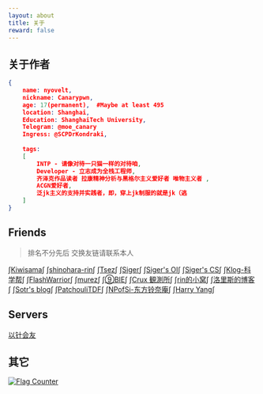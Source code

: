 ```yaml
---
layout: about
title: 关于
reward: false
---
```


<head>
    <script src="https://cdn.mathjax.org/mathjax/latest/MathJax.js?config=TeX-AMS-MML_HTMLorMML" type="text/javascript"></script>
    <script type="text/x-mathjax-config">
        MathJax.Hub.Config({
            tex2jax: {
            skipTags: ['script', 'noscript', 'style', 'textarea', 'pre'],
            inlineMath: [['$','$']]
            }
        });
    </script>
</head>






## 关于作者

```json
{
    name: nyovelt,
    nickname: Canarypwn,
    age: 17(permanent),  #Maybe at least 495
    location: Shanghai,
    Education: ShanghaiTech University,
    Telegram: @moe_canary
    Ingress: @SCPDrKondraki,
    
    tags:
    [
    	INTP - 请像对待一只猫一样的对待咱,
    	Developer - 立志成为全栈工程师,
        齐泽克作品读者 拉康精神分析与黑格尔主义爱好者 唯物主义者 ,
        ACGN爱好者,
        泛jk主义的支持并实践者，即，穿上jk制服的就是jk（逃
    ]
}
```











## Friends

> 排名不分先后
> 交换友链请联系本人 

$\int$[Kiwisama](https://nyan.kiwi.cat/)$\int$    $\int$[shinohara-rin](https://shinohara-rin.github.io/)$\int$    $\int$[Tsez](https://blog.tse.moe/)$\int$    $\int$[Siger](https://ml.yscale.cf/)$\int$    $\int$[Siger's OI](https://oi.yscale.cf/)$\int$    $\int$[Siger's CS](https://cs.yscale.cf)$\int$    $\int$[Klog-科学帮](https://klog.app/#/timeline)$\int$	$\int$[FlashWarrior](https://me.csdn.net/FlashWarrior)$\int$     $\int$[murez](https://blog.murez.site/)$\int$    $\int$[⑨BIE](https://9bie.org)$\int$    $\int$[Crux 観測所](https://blog.froseiun.in/)$\int$    $\int$[rin的小窝](https://rin.moe/)$\int$    $\int$[洛里斯的博客](https://zoujin.exlb.org)$\int$     $\int$[Sotr's blog](http://www.kira.moe/)$\int$    $\int$[PatchouliTDF](https://librarian.mukiyu.moe/)$\int$     $\int$[NPofSi-东方铃奈庵](https://blog.npofsi.pro/)$\int$    $\int$[Harry Yang](http://yzyzy.uk/)$\int$  



## Servers

[以针会友](http://rbq.aaaab3n.co/)



## 其它

<a href="https://info.flagcounter.com/vtjd"><img src="https://s04.flagcounter.com/count2/vtjd/bg_FFFFFF/txt_000000/border_CCCCCC/columns_6/maxflags_12/viewers_0/labels_0/pageviews_1/flags_0/percent_0/" alt="Flag Counter" border="0"></a>